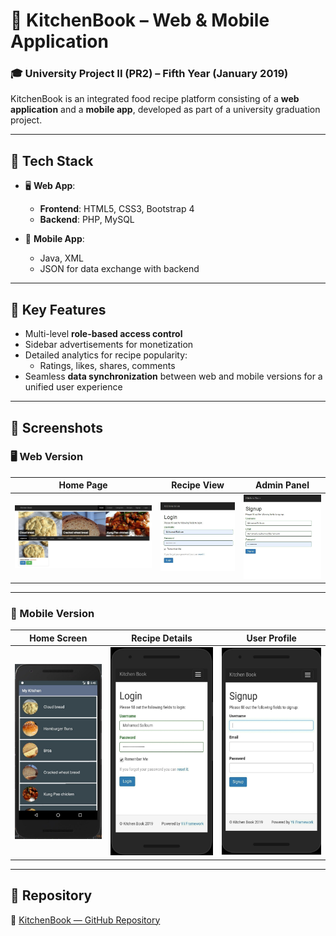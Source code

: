 # 🍲 KitchenBook – Web & Mobile Application

### 🎓 University Project II (PR2) – Fifth Year (January 2019)

KitchenBook is an integrated food recipe platform consisting of a **web application** and a **mobile app**, developed as part of a university graduation project.

---

## 🔧 Tech Stack

- 🖥️ **Web App**:  
  - **Frontend**: HTML5, CSS3, Bootstrap 4  
  - **Backend**: PHP, MySQL

- 📱 **Mobile App**:  
  - Java, XML  
  - JSON for data exchange with backend

---

## 🌟 Key Features

- Multi-level **role-based access control**
- Sidebar advertisements for monetization
- Detailed analytics for recipe popularity:
  - Ratings, likes, shares, comments
- Seamless **data synchronization** between web and mobile versions for a unified user experience

---

## 📸 Screenshots

### 🖥️ Web Version

| Home Page | Recipe View | Admin Panel |
|-----------|-------------|-------------|
| ![](screenshots/web/home.jpg) | ![](screenshots/web/login.jpg) | ![](screenshots/web/signup.jpg) |

---

### 📱 Mobile Version

| Home Screen | Recipe Details | User Profile |
|-------------|----------------|--------------|
| ![](screenshots/mobile/home.jpg) | ![](screenshots/mobile/login.jpg) | ![](screenshots/mobile/signup.jpg) |

---

## 📁 Repository

🔗 [KitchenBook — GitHub Repository](https://github.com/mohammed-salloum/KitchenBook)
